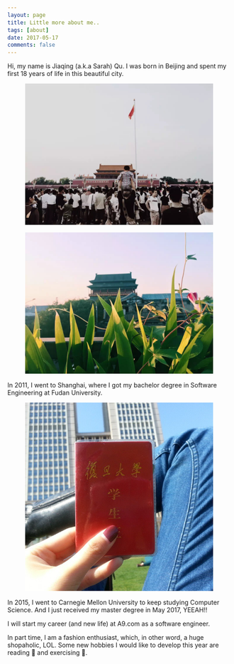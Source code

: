 ```yaml
---
layout: page
title: Little more about me..
tags: [about]
date: 2017-05-17
comments: false
---
```


Hi, my name is Jiaqing (a.k.a Sarah) Qu. I was born in Beijing and spent my first 18 years of life in this beautiful city. 

<figure>
	<a href="/images/beijing_1.jpg"><img src="/images/beijing_1.jpg"></a>
</figure>

<figure>
	<a href="/images/beijing_2.jpg"><img src="/images/beijing_2.jpg"></a>
</figure>


In 2011, I went to Shanghai, where I got my bachelor degree in Software Engineering at Fudan University.

<figure>
	<a href="/images/fudan.jpg"><img src="/images/fudan.jpg"></a>
</figure>

In 2015, I went to Carnegie Mellon University to keep studying Computer Science. And I just received my master degree in May 2017, YEEAH!!

I will start my career (and new life) at A9.com as a software engineer. 

In part time, I am a fashion enthusiast, which, in other word, a huge shopaholic, LOL. Some new hobbies I would like to develop this year are reading 📖 and exercising 🏃. 


